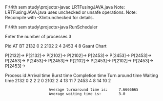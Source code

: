 
F:\4th sem study\projects>javac LRTFusingJAVA.java
Note: LRTFusingJAVA.java uses unchecked or unsafe operations.
Note: Recompile with -Xlint:unchecked for details.

F:\4th sem study\projects>java RunScheduler

Enter the number of processes
3


Pid AT BT
2132 0 2
2102 2 4
2453 4 8
                                        Gaant Chart

P[2132]-> P[2132]-> P[2102]-> P[2102]-> P[2453]-> P[2453]-> P[2453]-> P[2453]-> P[2453]-> P[2453]-> P[2102]-> P[2453]-> P[2102]-> P[2453]-> P[2453]->


Process id  Arrival time    Burst time    Completion time   Turn around time   Waiting time
 2132           0               2               2                 2               0
 2102           2               4               13                11              7
 2453           4               8               14                10              2



                        Average turnaround time is:     7.6666665
                        Average waiting time is:        3.0
